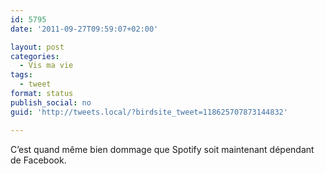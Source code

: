 ```yaml
---
id: 5795
date: '2011-09-27T09:59:07+02:00'

layout: post
categories:
  - Vis ma vie
tags:
  - tweet
format: status
publish_social: no
guid: 'http://tweets.local/?birdsite_tweet=118625707873144832'

---
```


C’est quand même bien dommage que Spotify soit maintenant dépendant de Facebook.